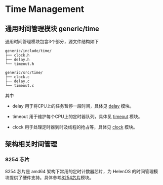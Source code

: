 # Time Management

## 通用时间管理模块 generic/time


通用时间管理模块包含3个部分，源文件结构如下
```text
generic/include/time/
├── clock.h
├── delay.h
└── timeout.h

generic/src/time/
├── clock.c
├── delay.c
└── timeout.c
```
其中
+ delay 用于将CPU上的任务暂停一段时间，具体见 [delay](/time_management/delay.md) 模块。


+ timeout 用于维护每个CPU上的定时器队列，具体见 [timeout](/time_management/timeout.md) 模块。

+ clock 用于处理定时器到时及线程的抢占等，具体见 [clock](/time_management/clock.md) 模块。


## 架构相关时间管理

### 8254 芯片

8254 芯片是 amd64 架构下常用的定时计数器芯片，为 HelenOS 的时间管理模块提供了硬件支持。具体参考[8254芯片](/time_management/8254_chip.md)模块。
